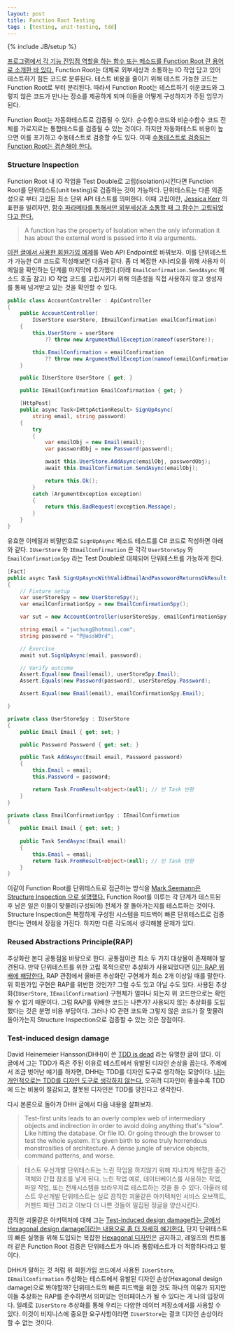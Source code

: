 ```yaml
---
layout: post
title: Function Root Testing
tags : [testing, unit-testing, tdd]
---
```

{% include JB/setup %}

[프로그램에서 각 기능 진입점 역할을 하는 함수 또는 메소드를 Function Root 란 용어로 소개한 바 있다.](/how-to-write-more-testable-code#function-root) Function Root는 대체로 외부세상과 소통하는 IO 작업 담고 있어 테스트하기 힘든 코드로 분류된다. 테스트 비용을 줄이기 위해 테스트 가능한 코드는 Function Root로 부터 분리된다. 따라서 Function Root는 테스트하기 쉬운코드와 그렇지 않은 코드가 만나는 장소를 제공하게 되며 이들을 어떻게 구성하지가 주된 임무가 된다. 

Function Root는 자동화테스트로 검증될 수 있다. 순수함수코드와 비순수함수 코드 전체를 가로지르는 통합테스트를 검증될 수 있는 것이다. 하지만 자동화테스트 비용이 높으면 이를 포기하고 수동테스트로 검증할 수도 있다. 이때 [수동테스트로 검증되는 Function Root는 겸손해야 한다.](/test-humility)

<!-- break -->

### Structure Inspection

Function Root 내 IO 작업을 Test Double로 고립(isolation)시킨다면 Function Root를 단위테스트(unit testing)로 검증하는 것이 가능하다. 단위테스트는 다른 의존성으로 부터 고립된 최소 단위 API 테스트를 의미한다. 이때 고립이란, [Jessica Kerr](http://jessitron.com/) 의 표현을 빌려자면, [함수 파라메타를 통해서만 외부세상과 소통할 때 그 함수는 고립되었다고 한다.](http://blog.ploeh.dk/2015/05/07/functional-design-is-intrinsically-testable/)

> A function has the property of Isolation when the only information it has about the external word is passed into it via arguments.

[이전 글에서 사용한 회원가입 예제](/test-humility#humble-object)를 Web API Endpoint로 바꿔보자. 이를 단위테스트가 가능한 C# 코드로 작성해보면 다음과 같다. 좀 더 복잡한 시나리오를 위해 사용자 이메일을 확인하는 단계를 마지막에 추가했다.(아래 `EmailConfirmation.SendAsync` 메소드 호출 참고) IO 작업 코드를 고립시키기 위해 의존성을 직접 사용하지 않고 생성자를 통해 넘겨받고 있는 것을 확인할 수 있다.

```c#
public class AccountController : ApiController
{
    public AccountController(
        IUserStore userStore, IEmailConfirmation emailConfirmation)
    {
        this.UserStore = userStore
            ?? throw new ArgumentNullException(nameof(userStore));

        this.EmailConfirmation = emailConfirmation
            ?? throw new ArgumentNullException(nameof(emailConfirmation));
    }

    public IUserStore UserStore { get; }

    public IEmailConfirmation EmailConfirmation { get; }

    [HttpPost]
    public async Task<IHttpActionResult> SignUpAsync(
        string email, string password)
    {
        try
        {
            var emailObj = new Email(email);
            var passwordObj = new Password(password);

            await this.UserStore.AddAsync(emailObj, passwordObj);
            await this.EmailConfirmation.SendAsync(emailObj);

            return this.Ok();
        }
        catch (ArgumentException exception)
        {
            return this.BadRequest(exception.Message);
        }
    }
}
```
유효한 이메일과 비밀번호로 `SignUpAsync` 메소드 테스트를 C# 코드로 작성하면 아래와 같다. `IUserStore` 와 `IEmailConfirmation` 은 각각 `UserStoreSpy` 와 `EmailConfirmationSpy` 라는 Test Double로 대체되어 단위테스트를 가능하게 한다.

```c#
[Fact]
public async Task SignUpAsyncWithValidEmailAndPassowordReturnsOkResult()
{
    // Fixture setup
    var userStoreSpy = new UserStoreSpy();
    var emailConfirmationSpy = new EmailConfirmationSpy();

    var sut = new AccountController(userStoreSpy, emailConfirmationSpy);

    string email = "jwchung@hotmail.com";
    string password = "P@assW0rd";

    // Exercise
    await sut.SignUpAsync(email, password);

    // Verify outcome
    Assert.Equal(new Email(email), userStoreSpy.Email);
    Assert.Equals(new Password(password), userStoreSpy.Password);

    Assert.Equal(new Email(email), emailConfirmationSpy.Email);

}

private class UserStoreSpy : IUserStore
{
    public Email Email { get; set; }

    public Password Password { get; set; }

    public Task AddAsync(Email email, Password password)
    {
        this.Email = email;
        this.Password = password;

        return Task.FromResult<object>(null); // 빈 Task 반환
    }
}

private class EmailConfirmationSpy : IEmailConfirmation
{
    public Email Email { get; set; }
            
    public Task SendAsync(Email email)
    {
        this.Email = email;
        return Task.FromResult<object>(null); // 빈 Task 반환
    }
}
```

이같이 Function Root를 단위테스트로 접근하는 방식을 [Mark Seemann은 Structure Inspection 으로 설명했다.](http://blog.ploeh.dk/2013/04/04/structural-inspection/) Function Root를 이루는 각 단계가 테스트된 후 남은 일은 이들이 맞물려(구성되어) 전체가 잘 돌아가는지를 테스트하는 것이다. Structure Inspection은 복잡하게 구성된 시스템을 피드백이 빠른 단위테스트로 검증한다는 면에서 장점을 가진다. 하지만 다른 각도에서 생각해볼 문제가 있다.

### Reused Abstractions Principle(RAP)

추상화란 본디 공통점을 바탕으로 한다. 공통점이란 최소 두 가지 대상물이 존재해야 발견된다. 만약 단위테스트를 위한 고립 목적으로만 추상화가 사용되었다면 [이는 RAP 위배에 해당한다.](http://www.codemanship.co.uk/parlezuml/blog/?postid=934) RAP 관점에서 올바른 추상화란 구현체가 최소 2개 이상일 때를 말한다. 위 회원가입 구현은 RAP를 위반한 것인가? 그럴 수도 있고 아닐 수도 있다. 사용된 추상화(`IUserStore`, `IEmailConfirmation`) 구현체가 얼마나 되는지 위 코드만으로는 확인될 수 없기 때문이다. 그럼 RAP를 위배한 코드는 나쁜가? 사용되지 않는 추상화를 도입했다는 것은 분명 비용 부담이다. 그러나 IO 관련 코드와 그렇지 않은 코드가 잘 맞물려 돌아가는지 Structure Inspection으로 검증할 수 있는 것은 장점이다.

### Test-induced design damage

David Heinemeier Hansson(DHH)이 쓴 [TDD is dead](http://david.heinemeierhansson.com/2014/tdd-is-dead-long-live-testing.html) 라는 유명한 글이 있다. 이 글에서 그는 TDD가 죽은 주된 이유로 테스트에서 유발된 디자인 손상을 꼽는다. 주제에서 조금 벗어난 얘기를 하자면, DHH는 TDD를 디자인 도구로 생각하는 모양이다. [나는 개인적으로는 TDD를 디자인 도구로 생각하지 않는다.](https://www.facebook.com/jinwook.chung.167/posts/1890555361179897) 오히려 디자인이 좋을수록 TDD에 드는 비용이 절감되고, 잘못된 디자인은 TDD를 망친다고 생각한다.

다시 본론으로 돌아가 DHH 글에서 다음 내용을 살펴보자. 

> Test-first units leads to an overly complex web of intermediary objects and indirection in order to avoid doing anything that's "slow". Like hitting the database. Or file IO. Or going through the browser to test the whole system. It's given birth to some truly horrendous monstrosities of architecture. A dense jungle of service objects, command patterns, and worse.

> 테스트 우선개발 단위테스트는 느린 작업을 하지않기 위해 지나치게 복잡한 중간 객체와 간접 참조를 낳게 된다. 느린 작업 예로, 데이터베이스를 사용하는 작업, 파일 작업, 또는 전체시스템을 브라우져로 테스트하는 것을 들 수 있다. 아울러 테스트 우선개발 단위테스트는 실로 끔직한 괴물같은 아키텍처인 서비스 오브젝트, 커멘드 패턴 그리고 이보다 더 나쁜 것들이 밀집된 정글을 양산시킨다.

끔직한 괴물같은 아키텍처에 대해 그는 [Test-induced design damage라는 글에서 Hexagonal design damage이라는 내용으로 좀 더 자세히 얘기한다.](http://david.heinemeierhansson.com/2014/test-induced-design-damage.html) 단지 단위테스트의 빠른 실행을 위해 도입되는 복잡한 [Hexagonal 디자인](http://blog.ploeh.dk/2013/12/03/layers-onions-ports-adapters-its-all-the-same/)은 금지하고, 레일즈의 컨트롤러 같은 Function Root 검증은 단위테스트가 아니라 통합테스트가 더 적합하다라고 말이다.

DHH가 말하는 것 처럼 위 회원가입 코드에서 사용된 `IUserStore`, `IEmailConfirmation` 추상화는 테스트에서 유발된 디자인 손상(Hexagonal design damage)으로 봐야할까? 단위테스트의 빠른 피드백을 위한 것도 하나의 이유가 되지만 이들 추상화는 RAP를 준수하면서 의미있는 인터페이스가 될 수 있다는 게 나의 입장이다. 일례로 `IUserStore` 추상화를 통해 우리는 다양한 데이터 저장소에서를 사용할 수 있다. 이것이 비지니스에 중요한 요구사항이라면 `IUserStore`는 결코 디자인 손상이라 할 수 없는 것이다.

